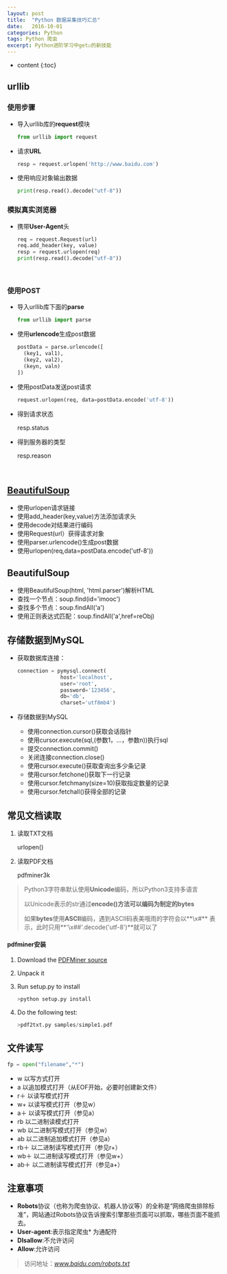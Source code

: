 ```yaml
---
layout: post
title:  "Python 数据采集技巧汇总"
date:   2016-10-01 
categories: Python
tags: Python 爬虫
excerpt: Python进阶学习中get☑️的新技能
---
```

* content
{:toc}




## urllib

### 使用步骤

* 导入urllib库的**request**模块

  ```python
  from urllib import request
  ```

* 请求**URL**

  ```python
  resp = request.urlopen('http://www.baidu.com')
  ```

* 使用响应对象输出数据

  ```python
  print(resp.read().decode("utf-8"))
  ```



### 模拟真实浏览器

* 携带**User-Agent**头

  ```python
  req = request.Request(url)
  req.add_header(key, value)
  resp = request.urlopen(req)
  print(resp.read().decode("utf-8"))
  ```

  ​

### 使用POST

* 导入urllib库下面的**parse**

  ```python
  from urllib import parse
  ```

* 使用**urlencode**生成post数据

  ```python
  postData = parse.urlencode([
    (key1, val1),
    (key2, val2),
    (keyn, valn)
  ])
  ```

* 使用postData发送post请求

  ```python
  request.urlopen(req, data=postData.encode('utf-8'))
  ```

* 得到请求状态

  resp.status

* 得到服务器的类型

  resp.reason

  ​


## [BeautifulSoup](https://www.crummy.com/software/BeautifulSoup/bs4/doc.zh/)













* 使用urlopen请求链接
* 使用add_header(key,value)方法添加请求头
* 使用decode对结果进行编码
* 使用Request(url）获得请求对象
* 使用parser.urlencode()生成post数据
* 使用urlopen(req,data=postData.encode('utf-8'))


## BeautifulSoup

* 使用BeautifulSoup(html, 'html.parser')解析HTML
* 查找一个节点：soup.find(id='imooc')
* 查找多个节点：soup.findAll('a')
* 使用正则表达式匹配：soup.findAll('a',href=reObj)



## 存储数据到MySQL

* 获取数据库连接：

  ```python
  connection = pymysql.connect(
  				host='localhost',
  				user='root',
  				password='123456',
  				db='db',
  				charset='utf8mb4')
  ```

* 存储数据到MySQL

  * 使用connection.cursor()获取会话指针
  * 使用cursor.execute(sql,(参数1，…，参数n))执行sql
  * 提交connection.commit()
  * 关闭连接connection.close()
  * 使用cursor.execute()获取查询出多少条记录
  * 使用cursor.fetchone()获取下一行记录
  * 使用cursor.fetchmany(size=10)获取指定数量的记录
  * 使用cursor.fetchall()获得全部的记录







## 常见文档读取

1. 读取TXT文档

   urlopen()

2. 读取PDF文档

   pdfminer3k

> Python3字符串默认使用**Unicode**编码，所以Python3支持多语言
>
> 以Unicode表示的str通过**encode()**方法可以编码为制定的**bytes**
>
> 如果**bytes**使用**ASCII**编码，遇到ASCII码表美哦雨的字符会以**\x#** 表示，此时只用**'\x##'.decode('utf-8')**就可以了



#### pdfminer安装

1. Download the [PDFMiner source](https://github.com/euske/pdfminer/) 

2. Unpack it 

3. Run setup.py to install 

   ```python
   >python setup.py install
   ```

4. Do the following test:

   ```python
   >pdf2txt.py samples/simple1.pdf
   ```



## 文件读写

```python
fp = open("filename","*")
```

* w	以写方式打开
* a      以追加模式打开（从EOF开始，必要时创建新文件）
* r＋   以读写模式打开
* w+   以读写模式打开（参见w）
* a＋  以读写模式打开（参见a）
* rb     以二进制读模式打开
* wb    以二进制写模式打开（参见w）
* ab     以二进制追加模式打开（参见a）
* rb＋  以二进制读写模式打开（参见r+）
* wb＋ 以二进制读写模式打开（参见w+）
* ab＋  以二进制读写模式打开（参见a+）



## 注意事项

* **Robots**协议（也称为爬虫协议、机器人协议等）的全称是“网络爬虫排除标准”，网站通过Robots协议告诉搜索引擎那些页面可以抓取，哪些页面不能抓去。
* **User-agent**:表示指定爬虫* 为通配符
* **DIsallow**:不允许访问
* **Allow**:允许访问

> 访问地址：*www.baidu.com/robots.txt* 

